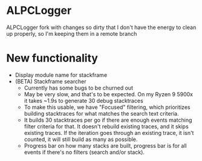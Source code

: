 # ALPCLogger
ALPCLogger fork with changes so dirty that I don't have the energy to clean up properly, so I'm keeping them in a remote branch

# New functionality
- Display module name for stackframe
- (BETA) Stackframe searcher
	- Currently has some bugs to be churned out
   	- May be very slow, and that's to be expected. On my Ryzen 9 5900x it takes ~1.9s to generate 30 debug stacktraces
	- To make this usable, we have "Focused" filtering, which prioritizes building stacktraces for what matches the search text criteria.
	- It builds 30 stacktraces per go if there are enough events matching filter criteria for that. It doesn't rebuild existing traces, and it skips existing traces. If the iteration goes through an existing trace, it isn't counted, it will still build as many as possible.
	- Progress bar on how many stacks are built, progress bar is for all events if there's no filters (search and/or stack).